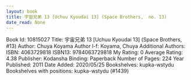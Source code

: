 ```yaml
---
layout: book
title: 宇宙兄弟 13 [Uchuu Kyoudai 13] (Space Brothers,  no. 13)
date_read: None
---
```


Book Id: 10815027
Title: 宇宙兄弟 13 [Uchuu Kyoudai 13] (Space Brothers, #13)
Author: Chuya Koyama
Author l-f: Koyama, Chuya
Additional Authors: 
ISBN: 4063729818
ISBN13: 9784063729818
My Rating: 0
Average Rating: 4.38
Publisher: Kodansha
Binding: Paperback
Number of Pages: 224
Year Published: 2011
Date Added: 2020/05/25
Bookshelves: kupka-wstydu
Bookshelves with positions: kupka-wstydu (#1439)


